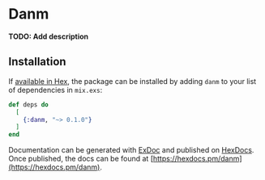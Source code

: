 # Danm

**TODO: Add description**

## Installation

If [available in Hex](https://hex.pm/docs/publish), the package can be installed
by adding `danm` to your list of dependencies in `mix.exs`:

```elixir
def deps do
  [
    {:danm, "~> 0.1.0"}
  ]
end
```

Documentation can be generated with [ExDoc](https://github.com/elixir-lang/ex_doc)
and published on [HexDocs](https://hexdocs.pm). Once published, the docs can
be found at [https://hexdocs.pm/danm](https://hexdocs.pm/danm).

